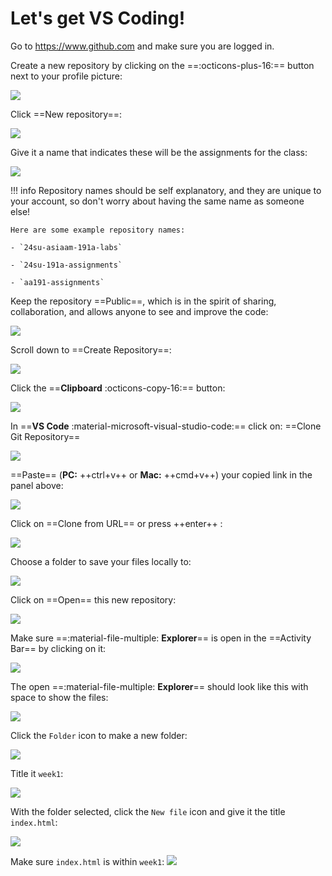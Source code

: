 
# Let's get VS Coding!

Go to https://www.github.com  and make sure you are logged in.

Create a new repository by clicking on the ==:octicons-plus-16:== button next to your profile picture:

![](./media/lab1.png)

Click ==New repository==:

![](./media/lab2.png)

Give it a name that indicates these will be the assignments for the class:

![](./media/lab3.png)

!!! info
    Repository names should be self explanatory, and they are unique to your account, so don't worry about having the same name as someone else!
    
    Here are some example repository names: 

    - `24su-asiaam-191a-labs`
    
    - `24su-191a-assignments`
    
    - `aa191-assignments`


Keep the repository ==Public==, which is in the spirit of sharing, collaboration, and allows anyone to see and improve the code:

![](./media/lab3a.png)

Scroll down to ==Create Repository==:

![](./media/lab4.png)

Click the ==**Clipboard** :octicons-copy-16:== button:

![](./media/lab5.png)

In ==**VS Code** :material-microsoft-visual-studio-code:== click on: ==Clone Git Repository==

![](./media/lab7.png)

==Paste== (**PC:** ++ctrl+v++ or **Mac:** ++cmd+v++) your copied link in the panel above:

![](./media/lab8.png)

Click on ==Clone from URL== or press ++enter++ :

![](./media/lab9.png)

Choose a folder to save your files locally to:

![](./media/lab9a.png)

Click on ==Open== this new repository:

![](./media/lab9b.png)

Make sure ==:material-file-multiple: **Explorer**== is open in the ==Activity Bar== by clicking on it:

![](./media/explorer_click.png)

The open ==:material-file-multiple: **Explorer**== should look like this with space to show the files:

![](./media/explorer_open.png)

Click the `Folder` icon to make a new folder:

![](./media/lab9c.png)

Title it `week1`:

![](./media/lab9d.png)

With the folder selected, click the `New file` icon and give it the title `index.html`:

![](./media/lab9e.png)

Make sure `index.html` is within `week1`:
![](./media/lab9f.png)
